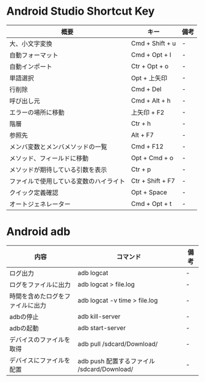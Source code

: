 # Android Studio Shortcut Key

| 概要            | キー           | 備考           |
| ------------- |-------------|-------------|
| 大、小文字変換 | Cmd + Shift + u |-| 
| 自動フォーマット | Cmd + Opt + l |-| 
| 自動インポート | Ctr + Opt + o |-| 
| 単語選択 | Opt + 上矢印 |-| 
| 行削除 | Cmd + Del |-| 
| 呼び出し元 | Cmd + Alt + h |-| 
| エラーの場所に移動 | 上矢印 + F2 |-| 
| 階層 | Ctr + h |-| 
| 参照先 | Alt + F7 |-| 
| メンバ変数とメンバメソッドの一覧 | Cmd + F12 |-| 
| メソッド、フィールドに移動 | Opt + Cmd + o |-| 
| メソッドが期待している引数を表示 | Ctr + p |-| 
| ファイルで使用している変数のハイライト | Ctr + Shift + F7 |-| 
| クイック定義確認 | Opt + Space |-| 
| オートジェネレーター | Cmd + Opt + t |-| 

# Android adb

| 内容            | コマンド           | 備考           |
| ------------- |-------------|-------------|
| ログ出力 | adb logcat |-| 
| ログをファイルに出力 | adb logcat > file.log |-|
| 時間を含めたログをファイルに出力 | adb logcat -v time > file.log |-|
| adbの停止 | adb kill-server |-|
| adbの起動 | adb start-server |-|
| デバイスのファイルを取得 | adb pull /sdcard/Download/ |-| 
| デバイスにファイルを配置 | adb push 配置するファイル /sdcard/Download/ |-| 


